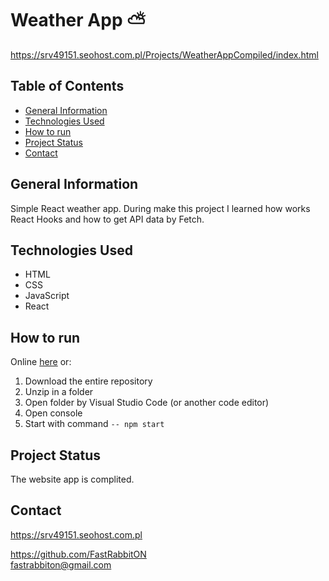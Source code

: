 # Weather App ⛅️
https://srv49151.seohost.com.pl/Projects/WeatherAppCompiled/index.html

## Table of Contents
* [General Information](#general-information)
* [Technologies Used](#technologies-used)
* [How to run](#how-to-run)
* [Project Status](#project-status)
* [Contact](#contact)

## General Information
Simple React weather app. During make this project I learned how works React Hooks and how to get API data by Fetch. 

## Technologies Used
- HTML
- CSS
- JavaScript
- React

## How to run
Online [here](https://srv49151.seohost.com.pl/Projects/WeatherAppCompiled/index.html) or:
 1. Download the entire repository
 2. Unzip in a folder
 3. Open folder by Visual Studio Code (or another code editor)
 4. Open console
 5. Start with command `-- npm start`


## Project Status
The website app is complited.

## Contact
https://srv49151.seohost.com.pl

https://github.com/FastRabbitON \
fastrabbiton@gmail.com

